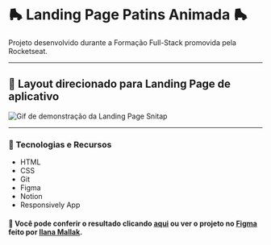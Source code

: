 # :roller_skate: Landing Page Patins Animada :roller_skate:
Projeto desenvolvido durante a Formação Full-Stack promovida pela Rocketseat.
___
## 🚀 Layout direcionado para Landing Page de aplicativo
  
![Gif de demonstração da Landing Page Snitap](.gitconfig/lp-patins-animada-preview.gif)
  
___
### 🤖 Tecnologias e Recursos  
  
* HTML
* CSS
* Git
* Figma
* Notion  
* Responsively App

#### 🔎 Você pode conferir o resultado clicando [aqui](https://arturtinoco.github.io/LP-patins-animada) ou ver o projeto no [Figma](https://www.figma.com/community/file/1379866810042169871) feito por [Ilana Mallak](https://www.linkedin.com/in/ilanamallak/). 
